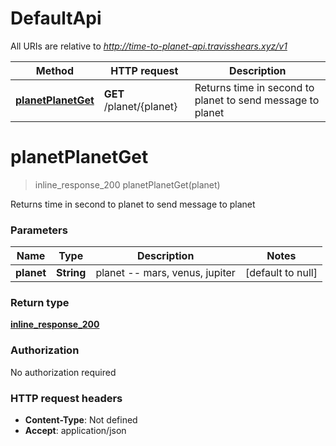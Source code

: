 # DefaultApi

All URIs are relative to *http://time-to-planet-api.travisshears.xyz/v1*

Method | HTTP request | Description
------------- | ------------- | -------------
[**planetPlanetGet**](DefaultApi.md#planetPlanetGet) | **GET** /planet/{planet} | Returns time in second to planet to send message to planet


<a name="planetPlanetGet"></a>
# **planetPlanetGet**
> inline_response_200 planetPlanetGet(planet)

Returns time in second to planet to send message to planet

### Parameters

Name | Type | Description  | Notes
------------- | ------------- | ------------- | -------------
 **planet** | **String**| planet -- mars, venus, jupiter | [default to null]

### Return type

[**inline_response_200**](..//Models/inline_response_200.md)

### Authorization

No authorization required

### HTTP request headers

- **Content-Type**: Not defined
- **Accept**: application/json

